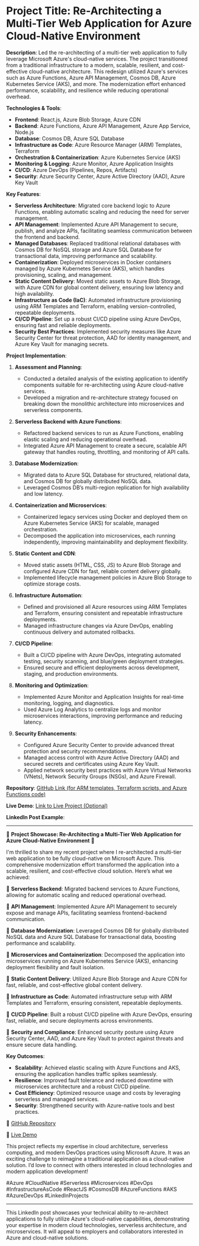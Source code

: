 
<h1>Project Title: Re-Architecting a Multi-Tier Web Application for Azure Cloud-Native Environment</h1>

**Description**:
Led the re-architecting of a multi-tier web application to fully leverage Microsoft Azure's cloud-native services. The project transitioned from a traditional infrastructure to a modern, scalable, resilient, and cost-effective cloud-native architecture. This redesign utilized Azure's services such as Azure Functions, Azure API Management, Cosmos DB, Azure Kubernetes Service (AKS), and more. The modernization effort enhanced performance, scalability, and resilience while reducing operational overhead.

**Technologies & Tools**:
- **Frontend**: React.js, Azure Blob Storage, Azure CDN
- **Backend**: Azure Functions, Azure API Management, Azure App Service, Node.js
- **Database**: Cosmos DB, Azure SQL Database
- **Infrastructure as Code**: Azure Resource Manager (ARM) Templates, Terraform
- **Orchestration & Containerization**: Azure Kubernetes Service (AKS)
- **Monitoring & Logging**: Azure Monitor, Azure Application Insights
- **CI/CD**: Azure DevOps (Pipelines, Repos, Artifacts)
- **Security**: Azure Security Center, Azure Active Directory (AAD), Azure Key Vault

**Key Features**:
- **Serverless Architecture**: Migrated core backend logic to Azure Functions, enabling automatic scaling and reducing the need for server management.
- **API Management**: Implemented Azure API Management to secure, publish, and analyze APIs, facilitating seamless communication between the frontend and backend.
- **Managed Databases**: Replaced traditional relational databases with Cosmos DB for NoSQL storage and Azure SQL Database for transactional data, improving performance and scalability.
- **Containerization**: Deployed microservices in Docker containers managed by Azure Kubernetes Service (AKS), which handles provisioning, scaling, and management.
- **Static Content Delivery**: Moved static assets to Azure Blob Storage, with Azure CDN for global content delivery, ensuring low latency and high availability.
- **Infrastructure as Code (IaC)**: Automated infrastructure provisioning using ARM Templates and Terraform, enabling version-controlled, repeatable deployments.
- **CI/CD Pipeline**: Set up a robust CI/CD pipeline using Azure DevOps, ensuring fast and reliable deployments.
- **Security Best Practices**: Implemented security measures like Azure Security Center for threat protection, AAD for identity management, and Azure Key Vault for managing secrets.

**Project Implementation**:

1. **Assessment and Planning**:
   - Conducted a detailed analysis of the existing application to identify components suitable for re-architecting using Azure cloud-native services.
   - Developed a migration and re-architecture strategy focused on breaking down the monolithic architecture into microservices and serverless components.

2. **Serverless Backend with Azure Functions**:
   - Refactored backend services to run as Azure Functions, enabling elastic scaling and reducing operational overhead.
   - Integrated Azure API Management to create a secure, scalable API gateway that handles routing, throttling, and monitoring of API calls.

3. **Database Modernization**:
   - Migrated data to Azure SQL Database for structured, relational data, and Cosmos DB for globally distributed NoSQL data.
   - Leveraged Cosmos DB’s multi-region replication for high availability and low latency.

4. **Containerization and Microservices**:
   - Containerized legacy services using Docker and deployed them on Azure Kubernetes Service (AKS) for scalable, managed orchestration.
   - Decomposed the application into microservices, each running independently, improving maintainability and deployment flexibility.

5. **Static Content and CDN**:
   - Moved static assets (HTML, CSS, JS) to Azure Blob Storage and configured Azure CDN for fast, reliable content delivery globally.
   - Implemented lifecycle management policies in Azure Blob Storage to optimize storage costs.

6. **Infrastructure Automation**:
   - Defined and provisioned all Azure resources using ARM Templates and Terraform, ensuring consistent and repeatable infrastructure deployments.
   - Managed infrastructure changes via Azure DevOps, enabling continuous delivery and automated rollbacks.

7. **CI/CD Pipeline**:
   - Built a CI/CD pipeline with Azure DevOps, integrating automated testing, security scanning, and blue/green deployment strategies.
   - Ensured secure and efficient deployments across development, staging, and production environments.

8. **Monitoring and Optimization**:
   - Implemented Azure Monitor and Application Insights for real-time monitoring, logging, and diagnostics.
   - Used Azure Log Analytics to centralize logs and monitor microservices interactions, improving performance and reducing latency.

9. **Security Enhancements**:
   - Configured Azure Security Center to provide advanced threat protection and security recommendations.
   - Managed access control with Azure Active Directory (AAD) and secured secrets and certificates using Azure Key Vault.
   - Applied network security best practices with Azure Virtual Networks (VNets), Network Security Groups (NSGs), and Azure Firewall.

**Repository**: [GitHub Link (for ARM templates, Terraform scripts, and Azure Functions code)](#)

**Live Demo**: [Link to Live Project (Optional)](#)

**LinkedIn Post Example**:

---

🚀 **Project Showcase: Re-Architecting a Multi-Tier Web Application for Azure Cloud-Native Environment** 🚀

I'm thrilled to share my recent project where I re-architected a multi-tier web application to be fully cloud-native on Microsoft Azure. This comprehensive modernization effort transformed the application into a scalable, resilient, and cost-effective cloud solution. Here’s what we achieved:

🔹 **Serverless Backend**: Migrated backend services to Azure Functions, allowing for automatic scaling and reduced operational overhead.

🔹 **API Management**: Implemented Azure API Management to securely expose and manage APIs, facilitating seamless frontend-backend communication.

🔹 **Database Modernization**: Leveraged Cosmos DB for globally distributed NoSQL data and Azure SQL Database for transactional data, boosting performance and scalability.

🔹 **Microservices and Containerization**: Decomposed the application into microservices running on Azure Kubernetes Service (AKS), enhancing deployment flexibility and fault isolation.

🔹 **Static Content Delivery**: Utilized Azure Blob Storage and Azure CDN for fast, reliable, and cost-effective global content delivery.

🔹 **Infrastructure as Code**: Automated infrastructure setup with ARM Templates and Terraform, ensuring consistent, repeatable deployments.

🔹 **CI/CD Pipeline**: Built a robust CI/CD pipeline with Azure DevOps, ensuring fast, reliable, and secure deployments across environments.

🔹 **Security and Compliance**: Enhanced security posture using Azure Security Center, AAD, and Azure Key Vault to protect against threats and ensure secure data handling.

**Key Outcomes**:
- **Scalability**: Achieved elastic scaling with Azure Functions and AKS, ensuring the application handles traffic spikes seamlessly.
- **Resilience**: Improved fault tolerance and reduced downtime with microservices architecture and a robust CI/CD pipeline.
- **Cost Efficiency**: Optimized resource usage and costs by leveraging serverless and managed services.
- **Security**: Strengthened security with Azure-native tools and best practices.

🔗 [GitHub Repository](#)

🔗 [Live Demo](#)

This project reflects my expertise in cloud architecture, serverless computing, and modern DevOps practices using Microsoft Azure. It was an exciting challenge to reimagine a traditional application as a cloud-native solution. I’d love to connect with others interested in cloud technologies and modern application development!

#Azure #CloudNative #Serverless #Microservices #DevOps #InfrastructureAsCode #ReactJS #CosmosDB #AzureFunctions #AKS #AzureDevOps #LinkedInProjects

---

This LinkedIn post showcases your technical ability to re-architect applications to fully utilize Azure's cloud-native capabilities, demonstrating your expertise in modern cloud technologies, serverless architecture, and microservices. It will appeal to employers and collaborators interested in Azure and cloud-native solutions.
